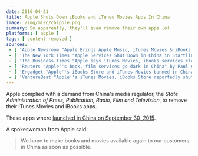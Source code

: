 ```yaml
---
date: 2016-04-21
title: Apple Shuts Down iBooks and iTunes Movies Apps In China
image: /img/misc/chipple.png
summary: So apparently, they'll even remove their own apps lol
platforms: [ apple ]
tags: [ content-removed ]
sources:
 - [ 'Apple Newsroom "Apple Brings Apple Music, iTunes Movies & iBooks to Customers in China Starting Today" (30 Sep 2015)', 'https://www.apple.com/newsroom/2015/09/30Apple-Brings-Apple-Music-iTunes-Movies-iBooks-to-Customers-in-China-Starting-Today/' ]
 - [ 'The New York Times "Apple Services Shut Down in China in Startling About-Face" by Paul Mozur and Jane Perlez (21 Apr 2016)', 'https://archive.ph/W2Vn1' ]
 - [ 'The Business Times "Apple says iTunes Movies, iBooks services closed down in China" (22 Apr 2016)', 'https://www.businesstimes.com.sg/technology/apple-says-itunes-movies-ibooks-services-closed-down-in-china' ]
 - [ 'Reuters "Apple''s book, film services go dark in China" by Paul Carsten (22 Apr 2016)', 'https://www.reuters.com/article/us-apple-china-idUSKCN0XJ0CD' ]
 - [ 'Engadget "Apple''s iBooks Store and iTunes Movies banned in China" by Matt Brian (22 Apr 2016)', 'https://www.engadget.com/2016/04/22/apples-ibooks-store-itunes-movies-ban-china/?guccounter=1' ]
 - [ 'VentureBeat "Apple''s iTunes Movies, iBooks Store reportedly shut down in China" by Jordan Novet (21 Apr 2016)', 'https://venturebeat.com/2016/04/21/apples-itunes-movies-ibooks-store-reportedly-shut-down-in-china/' ]
---
```


Apple complied with a demand from China's media regulator, the _State Administration of Press, Publication, Radio, Film and Television_, to remove their iTunes Movies and iBooks apps.

These apps where [launched in China on September 30, 2015](https://www.apple.com/newsroom/2015/09/30Apple-Brings-Apple-Music-iTunes-Movies-iBooks-to-Customers-in-China-Starting-Today/).

A spokeswoman from Apple said:
> We hope to make books and movies available again to our customers in China as soon as possible.
